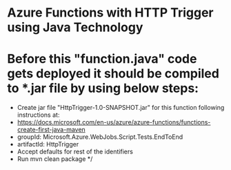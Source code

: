 # Azure Functions with HTTP Trigger using Java Technology

# Before this "function.java" code gets deployed it should be compiled to *.jar file by using below steps:
 
 * Create jar file "HttpTrigger-1.0-SNAPSHOT.jar" for this function following instructions at:
 * https://docs.microsoft.com/en-us/azure/azure-functions/functions-create-first-java-maven
 * groupId: Microsoft.Azure.WebJobs.Script.Tests.EndToEnd
 * artifactId: HttpTrigger
 * Accept defaults for rest of the identifiers
 * Run mvn clean package
 */